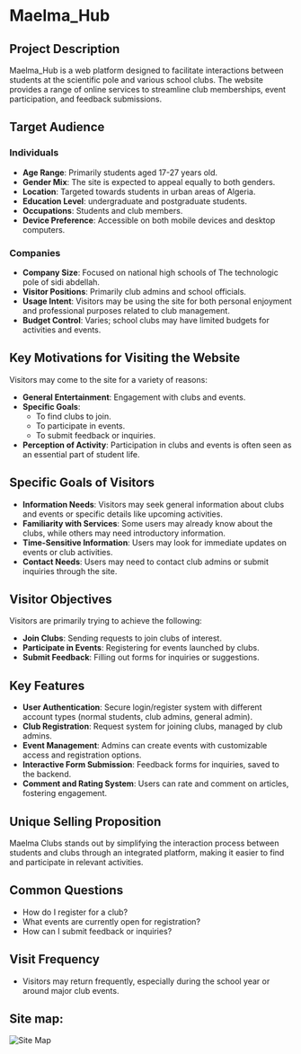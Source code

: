 # Maelma_Hub

## Project Description
Maelma_Hub is a web platform designed to facilitate interactions between students at the scientific pole and various school clubs. The website provides a range of online services to streamline club memberships, event participation, and feedback submissions.

## Target Audience

### Individuals
- **Age Range**: Primarily students aged 17-27 years old.
- **Gender Mix**: The site is expected to appeal equally to both genders.
- **Location**: Targeted towards students in urban areas of Algeria.
- **Education Level**: undergraduate and postgraduate students.
- **Occupations**: Students and club members.
- **Device Preference**: Accessible on both mobile devices and desktop computers.

### Companies
- **Company Size**: Focused on national high schools of The technologic pole of sidi abdellah.
- **Visitor Positions**: Primarily club admins and school officials.
- **Usage Intent**: Visitors may be using the site for both personal enjoyment and professional purposes related to club management.
- **Budget Control**: Varies; school clubs may have limited budgets for activities and events.

## Key Motivations for Visiting the Website
Visitors may come to the site for a variety of reasons:
- **General Entertainment**: Engagement with clubs and events.
- **Specific Goals**: 
  - To find clubs to join.
  - To participate in events.
  - To submit feedback or inquiries.
- **Perception of Activity**: Participation in clubs and events is often seen as an essential part of student life.

## Specific Goals of Visitors
- **Information Needs**: Visitors may seek general information about clubs and events or specific details like upcoming activities.
- **Familiarity with Services**: Some users may already know about the clubs, while others may need introductory information.
- **Time-Sensitive Information**: Users may look for immediate updates on events or club activities.
- **Contact Needs**: Users may need to contact club admins or submit inquiries through the site.

## Visitor Objectives
Visitors are primarily trying to achieve the following:
- **Join Clubs**: Sending requests to join clubs of interest.
- **Participate in Events**: Registering for events launched by clubs.
- **Submit Feedback**: Filling out forms for inquiries or suggestions.

## Key Features
- **User Authentication**: Secure login/register system with different account types (normal students, club admins, general admin).
- **Club Registration**: Request system for joining clubs, managed by club admins.
- **Event Management**: Admins can create events with customizable access and registration options.
- **Interactive Form Submission**: Feedback forms for inquiries, saved to the backend.
- **Comment and Rating System**: Users can rate and comment on articles, fostering engagement.

## Unique Selling Proposition
Maelma Clubs stands out by simplifying the interaction process between students and clubs through an integrated platform, making it easier to find and participate in relevant activities.

## Common Questions
- How do I register for a club?
- What events are currently open for registration?
- How can I submit feedback or inquiries?

## Visit Frequency
- Visitors may return frequently, especially during the school year or around major club events.

## Site map:
![Site Map](img/SITEMAP.png.png)
